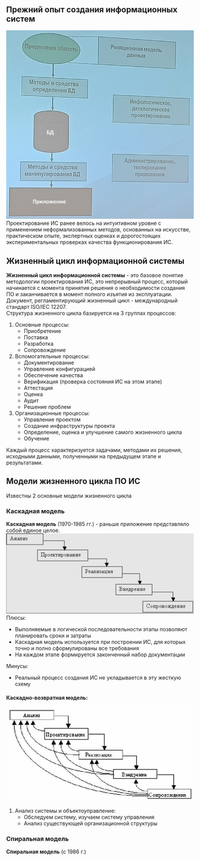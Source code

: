 ## Прежний опыт создания информационных систем
![Прежний опыт создания информационных систем](../Pictures/01_01.%20Прежний%20опыт%20создания%20информационных%20систем.png)  
Проектирование ИС ранее велось на интуитивном уровне с применением неформализованных методов, основанных на искусстве, практическом опыте, экспертных оценках и дорогостоящих экспериментальных проверках качества функционирования ИС.  
## Жизненный цикл информационной системы
**Жизненный цикл информационной системы** - это базовое понятие методологии проектирования ИС, это непрерывный процесс, который начинается с момента принятия решения о необходимости создания ПО и заканчивается в момент полного изъятия из эксплуатации.  
Документ, регламентирующий жизненный цикл - международный стандарт ISO/IEC 12207.  
Структура жизненного цикла базируется на 3 группах процессов:
1. Основные процессы:
	- Приобретение
	- Поставка
	- Разработка
	- Сопровождение
2. Вспомогательные процессы:
	- Документирование
	- Управление конфигурацией
	- Обеспечение качества
	- Верификация (проверка состояния ИС на этом этапе)
	- Аттестация
	- Оценка
	- Аудит
	- Решение проблем
3. Организационные процессы:
	- Управление проектом
	- Создание инфраструктуры проекта
	- Определение, оценка и улучшение самого жизненного цикла
	- Обучение
  
Каждый процесс характеризуется задачами, методами их решения, исходными данными, полученными на предыдущем этапе и результатами.  
## Модели жизненного цикла ПО ИС
Известны 2 основные модели жизненного цикла
### Каскадная модель
**Каскадная модель** (1970-1985 гг.) - раньше приложение представляло собой единое целое.  
![Каскадная модель](../Pictures/01_02.%20Каскадная%20модель.png)  
Плюсы:
- Выполняемые в логической последовательности этапы позволяют планировать сроки и затраты
- Каскадная модель используется при построении ИС, для которых точно и полно сформулированы все требования 
- На каждом этапе формируется законченный набор документации
  
Минусы:
- Реальный процесс создания ИС не укладывается в эту жесткую схему
#### Каскадно-возвратная модель:  
![Каскадно-возвратная модель](../Pictures/01_03.%20Каскадно-возвратная%20модель.png)  
1. Анализ системы и объектоуправление:
	- Обследуем систему, изучаем систему управления
	- Анализ существующей организационной структуры
### Спиральная модель
**Спиральная модель** (с 1986 г.) 